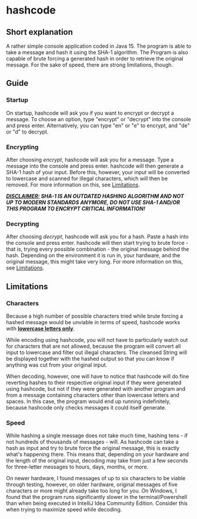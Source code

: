 # hashcode
## Short explanation
A rather simple console application coded in Java 15. The program is able to take a message and hash it using the SHA-1 algorithm. The Program is also capable of brute forcing a generated hash in order to retrieve the original message. For the sake of speed, there are strong limitations, though.

## Guide
### Startup
On startup, hashcode will ask you if you want to encrypt or decrypt a message. To choose an option, type "encrypt" or "decrypt" into the console and press enter. Alternatively, you can type "en" or "e" to encrypt, and "de" or "d" to decrypt.
### Encrypting
After choosing *encrypt*, hashcode will ask you for a message. Type a message into the console and press enter. hashcode will then generate a SHA-1 hash of your input. Before this, however, your input will be converted to lowercase and scanned for illegal characters, which will then be removed. For more information on this, see [Limitations](https://github.com/SpeedyJumper05/hashcode/blob/main/README.md#limitations).

***<ins>DISCLAIMER:</ins> SHA-1 IS AN OUTDATED HASHING ALGORITHM AND NOT UP TO MODERN STANDARDS ANYMORE, DO NOT USE SHA-1 AND/OR THIS PROGRAM TO ENCRYPT CRITICAL INFORMATION!***
### Decrypting
After choosing *decrypt*, hashcode will ask you for a hash. Paste a hash into the console and press enter. hashcode will then start trying to brute force - that is, trying every possible combination - the original message behind the hash. Depending on the environment it is run in, your hardware, and the original message, this might take very long. For more information on this, see [Limitations](https://github.com/SpeedyJumper05/hashcode/blob/main/README.md#limitations).
## Limitations
### Characters
Because a high number of possible characters tried while brute forcing a hashed message would be unviable in terms of speed, hashcode works with **<ins>lowercase letters only</ins>**.

While encoding using hashcode, you will not have to particularly watch out for characters that are not allowed, because the program will convert all input to lowercase and filter out illegal characters. The cleansed String will be displayed together with the hashed output so that you can know if anything was cut from your original input.

When decoding, however, one will have to notice that hashcode will do fine reverting hashes to their respective original input if they were generated using hashcode, but not if they were generated with another program and from a message containing characters other than lowercase letters and spaces. In this case, the program would end up running indefinitely, because hashcode only checks messages it could itself generate.
### Speed
While hashing a single message does not take much time, hashing tens - if not hundreds of thousands of messages - will. As hashcode can take a hash as input and try to brute force the original message, this is exactly what's happening there. This means that, depending on your hardware and the length of the original input, decoding may take from just a few seconds for three-letter messages to hours, days, months, or more.

On newer hardware, I found messages of up to six characters to be viable through testing, however, on older hardware, original messages of five characters or more might already take too long for you.
On Windows, I found that the program runs significantly slower in the terminal/Powershell than when being executed in IntelliJ Idea Community Edition. Consider this when trying to maximize speed while decoding.
